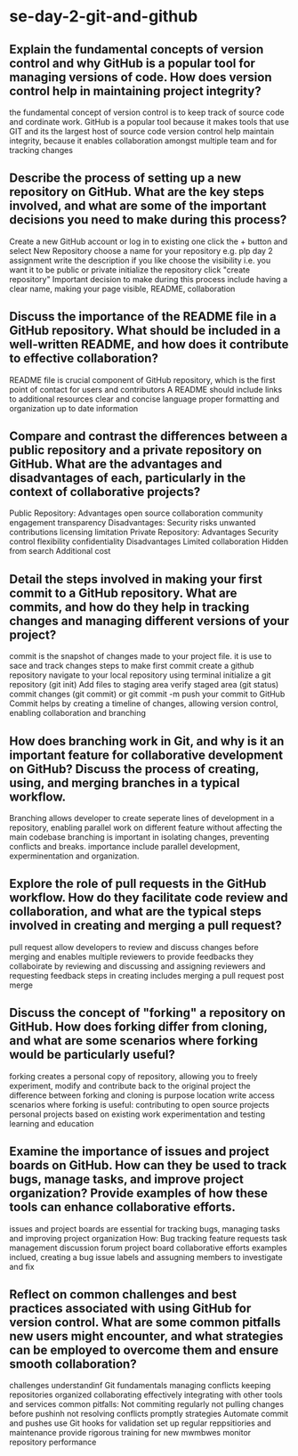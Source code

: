 # se-day-2-git-and-github
## Explain the fundamental concepts of version control and why GitHub is a popular tool for managing versions of code. How does version control help in maintaining project integrity?
the fundamental concept of version control is to keep track of source code and cordinate work. 
GitHub is a popular tool because it makes tools that use GIT and its the largest host of source code
version control help maintain integrity, because it enables collaboration amongst multiple team and for tracking changes

## Describe the process of setting up a new repository on GitHub. What are the key steps involved, and what are some of the important decisions you need to make during this process?
Create a new GitHub account or log in to existing one
click the + button and select New Repository
choose a name for your repository e.g. plp day 2 assignment
write the description if you like
choose the visibility i.e. you want it to be public or private
initialize the repository
click "create repository"
Important decision to make during this process include having a clear name, making your page visible, README, collaboration

## Discuss the importance of the README file in a GitHub repository. What should be included in a well-written README, and how does it contribute to effective collaboration?
README file is crucial component of GitHub repository, which is the first point of contact for users and contributors
A README should include
links to additional resources
clear and concise language
proper formatting and organization
up to date information

## Compare and contrast the differences between a public repository and a private repository on GitHub. What are the advantages and disadvantages of each, particularly in the context of collaborative projects?
Public Repository: Advantages
open source collaboration
community engagement
transparency
Disadvantages:
Security risks
unwanted contributions
licensing limitation
Private Repository: Advantages
Security
control
flexibility
confidentiality
Disadvantages
Limited collaboration
Hidden from search
Additional cost

## Detail the steps involved in making your first commit to a GitHub repository. What are commits, and how do they help in tracking changes and managing different versions of your project?
commit is the snapshot of changes made to your project file. it is use to sace and track changes
steps to make first commit
create a github repository 
navigate to your local repository using terminal
initialize a git repository (git init)
Add files to staging area
verify staged area (git status)
commit changes (git commit) or git commit -m
push your commit to GitHub
Commit helps by creating a timeline of changes, allowing version control, enabling collaboration and branching

## How does branching work in Git, and why is it an important feature for collaborative development on GitHub? Discuss the process of creating, using, and merging branches in a typical workflow.
Branching allows developer to create seperate lines of development in a repository, enabling parallel work on different feature without affecting the main codebase
branching is important in isolating changes, preventing conflicts and breaks. importance include parallel development, experminentation and organization.

## Explore the role of pull requests in the GitHub workflow. How do they facilitate code review and collaboration, and what are the typical steps involved in creating and merging a pull request?
pull request allow developers to review and discuss changes before merging and enables multiple reviewers to provide feedbacks
they collaboirate by reviewing and discussing and assigning reviewers and requesting feedback
steps in creating includes 
merging a pull request
post merge
## Discuss the concept of "forking" a repository on GitHub. How does forking differ from cloning, and what are some scenarios where forking would be particularly useful?
forking creates a personal copy of repository, allowing you to freely experiment, modify and contribute back to the original project
the difference between forking and cloning is
purpose
location
write access
scenarios where forking is useful:
contributing to open source projects
personal projects based on existing work
experimentation and testing
learning and education
## Examine the importance of issues and project boards on GitHub. How can they be used to track bugs, manage tasks, and improve project organization? Provide examples of how these tools can enhance collaborative efforts.
issues and project boards are essential for tracking bugs, managing tasks and improving project organization
How:
Bug tracking
feature requests
task management
discussion forum
project board
collaborative efforts
examples inclued, creating a bug issue labels and assugning members to investigate and fix
## Reflect on common challenges and best practices associated with using GitHub for version control. What are some common pitfalls new users might encounter, and what strategies can be employed to overcome them and ensure smooth collaboration?
challenges
understandinf Git fundamentals
managing conflicts
keeping repositories organized
collaborating effectively
integrating with other tools and services
common pitfalls:
Not commiting regularly
not pulling changes before pushinh
not resolving conflicts promptly
strategies
Automate commit and pushes
use Git hooks for validation
set up regular reppsitiories and maintenance
provide rigorous training for new mwmbwes
monitor repository performance
